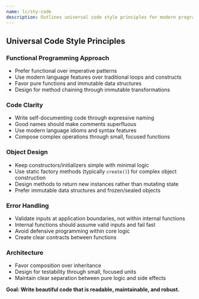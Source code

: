 ```yaml
---
name: lc/sty-code
description: Outlines universal code style principles for modern programming languages, emphasizing functional patterns, clarity, immutability, and robust architecture. Use as a foundation for language-agnostic coding.
---
```


## Universal Code Style Principles

### Functional Programming Approach

- Prefer functional over imperative patterns
- Use modern language features over traditional loops and constructs
- Favor pure functions and immutable data structures
- Design for method chaining through immutable transformations

### Code Clarity

- Write self-documenting code through expressive naming
- Good names should make comments superfluous
- Use modern language idioms and syntax features
- Compose complex operations through small, focused functions

### Object Design

- Keep constructors/initializers simple with minimal logic
- Use static factory methods (typically `create()`) for complex object construction
- Design methods to return new instances rather than mutating state
- Prefer immutable data structures and frozen/sealed objects

### Error Handling

- Validate inputs at application boundaries, not within internal functions
- Internal functions should assume valid inputs and fail fast
- Avoid defensive programming within core logic
- Create clear contracts between functions

### Architecture

- Favor composition over inheritance
- Design for testability through small, focused units
- Maintain clear separation between pure logic and side effects

**Goal: Write beautiful code that is readable, maintainable, and robust.**
